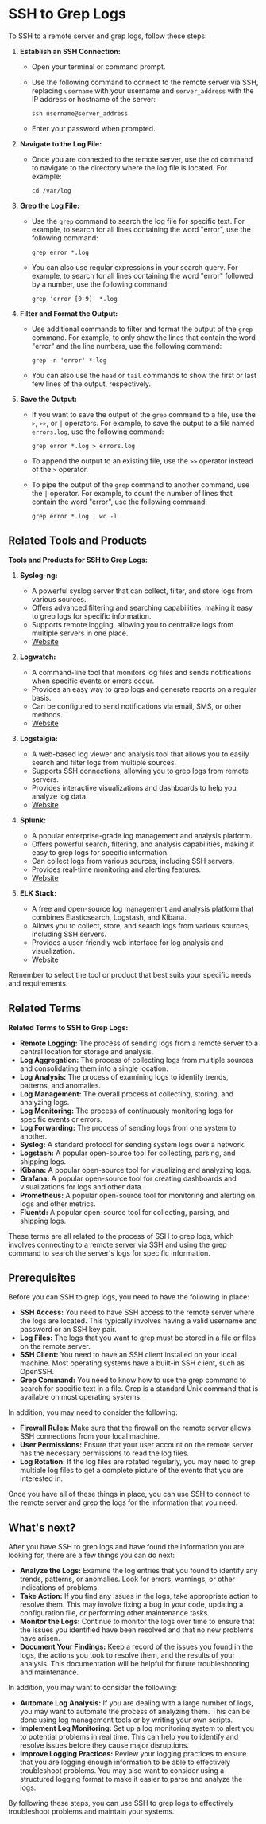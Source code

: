 # SSH to Grep Logs

To SSH to a remote server and grep logs, follow these steps:

1. **Establish an SSH Connection:**

   - Open your terminal or command prompt.
   - Use the following command to connect to the remote server via SSH, replacing `username` with your username and `server_address` with the IP address or hostname of the server:

     ```
     ssh username@server_address
     ```

   - Enter your password when prompted.

2. **Navigate to the Log File:**

   - Once you are connected to the remote server, use the `cd` command to navigate to the directory where the log file is located. For example:

     ```
     cd /var/log
     ```

3. **Grep the Log File:**

   - Use the `grep` command to search the log file for specific text. For example, to search for all lines containing the word "error", use the following command:

     ```
     grep error *.log
     ```

   - You can also use regular expressions in your search query. For example, to search for all lines containing the word "error" followed by a number, use the following command:

     ```
     grep 'error [0-9]' *.log
     ```

4. **Filter and Format the Output:**

   - Use additional commands to filter and format the output of the `grep` command. For example, to only show the lines that contain the word "error" and the line numbers, use the following command:

     ```
     grep -n 'error' *.log
     ```

   - You can also use the `head` or `tail` commands to show the first or last few lines of the output, respectively.

5. **Save the Output:**

   - If you want to save the output of the `grep` command to a file, use the `>`, `>>`, or `|` operators. For example, to save the output to a file named `errors.log`, use the following command:

     ```
     grep error *.log > errors.log
     ```

   - To append the output to an existing file, use the `>>` operator instead of the `>` operator.

   - To pipe the output of the `grep` command to another command, use the `|` operator. For example, to count the number of lines that contain the word "error", use the following command:

     ```
     grep error *.log | wc -l
     ```

## Related Tools and Products

**Tools and Products for SSH to Grep Logs:**

1. **Syslog-ng:**

   - A powerful syslog server that can collect, filter, and store logs from various sources.
   - Offers advanced filtering and searching capabilities, making it easy to grep logs for specific information.
   - Supports remote logging, allowing you to centralize logs from multiple servers in one place.
   - [Website](https://www.syslog-ng.com/)

2. **Logwatch:**

   - A command-line tool that monitors log files and sends notifications when specific events or errors occur.
   - Provides an easy way to grep logs and generate reports on a regular basis.
   - Can be configured to send notifications via email, SMS, or other methods.
   - [Website](https://linux.die.net/man/1/logwatch)

3. **Logstalgia:**

   - A web-based log viewer and analysis tool that allows you to easily search and filter logs from multiple sources.
   - Supports SSH connections, allowing you to grep logs from remote servers.
   - Provides interactive visualizations and dashboards to help you analyze log data.
   - [Website](https://logstalgia.io/)

4. **Splunk:**

   - A popular enterprise-grade log management and analysis platform.
   - Offers powerful search, filtering, and analysis capabilities, making it easy to grep logs for specific information.
   - Can collect logs from various sources, including SSH servers.
   - Provides real-time monitoring and alerting features.
   - [Website](https://www.splunk.com/)

5. **ELK Stack:**

   - A free and open-source log management and analysis platform that combines Elasticsearch, Logstash, and Kibana.
   - Allows you to collect, store, and search logs from various sources, including SSH servers.
   - Provides a user-friendly web interface for log analysis and visualization.
   - [Website](https://www.elastic.co/elk-stack/)

Remember to select the tool or product that best suits your specific needs and requirements.

## Related Terms

**Related Terms to SSH to Grep Logs:**

* **Remote Logging:** The process of sending logs from a remote server to a central location for storage and analysis.
* **Log Aggregation:** The process of collecting logs from multiple sources and consolidating them into a single location.
* **Log Analysis:** The process of examining logs to identify trends, patterns, and anomalies.
* **Log Management:** The overall process of collecting, storing, and analyzing logs.
* **Log Monitoring:** The process of continuously monitoring logs for specific events or errors.
* **Log Forwarding:** The process of sending logs from one system to another.
* **Syslog:** A standard protocol for sending system logs over a network.
* **Logstash:** A popular open-source tool for collecting, parsing, and shipping logs.
* **Kibana:** A popular open-source tool for visualizing and analyzing logs.
* **Grafana:** A popular open-source tool for creating dashboards and visualizations for logs and other data.
* **Prometheus:** A popular open-source tool for monitoring and alerting on logs and other metrics.
* **Fluentd:** A popular open-source tool for collecting, parsing, and shipping logs.

These terms are all related to the process of SSH to grep logs, which involves connecting to a remote server via SSH and using the grep command to search the server's logs for specific information.

## Prerequisites

Before you can SSH to grep logs, you need to have the following in place:

* **SSH Access:** You need to have SSH access to the remote server where the logs are located. This typically involves having a valid username and password or an SSH key pair.
* **Log Files:** The logs that you want to grep must be stored in a file or files on the remote server.
* **SSH Client:** You need to have an SSH client installed on your local machine. Most operating systems have a built-in SSH client, such as OpenSSH.
* **Grep Command:** You need to know how to use the grep command to search for specific text in a file. Grep is a standard Unix command that is available on most operating systems.

In addition, you may need to consider the following:

* **Firewall Rules:** Make sure that the firewall on the remote server allows SSH connections from your local machine.
* **User Permissions:** Ensure that your user account on the remote server has the necessary permissions to read the log files.
* **Log Rotation:** If the log files are rotated regularly, you may need to grep multiple log files to get a complete picture of the events that you are interested in.

Once you have all of these things in place, you can use SSH to connect to the remote server and grep the logs for the information that you need.

## What's next?

After you have SSH to grep logs and have found the information you are looking for, there are a few things you can do next:

* **Analyze the Logs:** Examine the log entries that you found to identify any trends, patterns, or anomalies. Look for errors, warnings, or other indications of problems.
* **Take Action:** If you find any issues in the logs, take appropriate action to resolve them. This may involve fixing a bug in your code, updating a configuration file, or performing other maintenance tasks.
* **Monitor the Logs:** Continue to monitor the logs over time to ensure that the issues you identified have been resolved and that no new problems have arisen.
* **Document Your Findings:** Keep a record of the issues you found in the logs, the actions you took to resolve them, and the results of your analysis. This documentation will be helpful for future troubleshooting and maintenance.

In addition, you may want to consider the following:

* **Automate Log Analysis:** If you are dealing with a large number of logs, you may want to automate the process of analyzing them. This can be done using log management tools or by writing your own scripts.
* **Implement Log Monitoring:** Set up a log monitoring system to alert you to potential problems in real time. This can help you to identify and resolve issues before they cause major disruptions.
* **Improve Logging Practices:** Review your logging practices to ensure that you are logging enough information to be able to effectively troubleshoot problems. You may also want to consider using a structured logging format to make it easier to parse and analyze the logs.

By following these steps, you can use SSH to grep logs to effectively troubleshoot problems and maintain your systems.